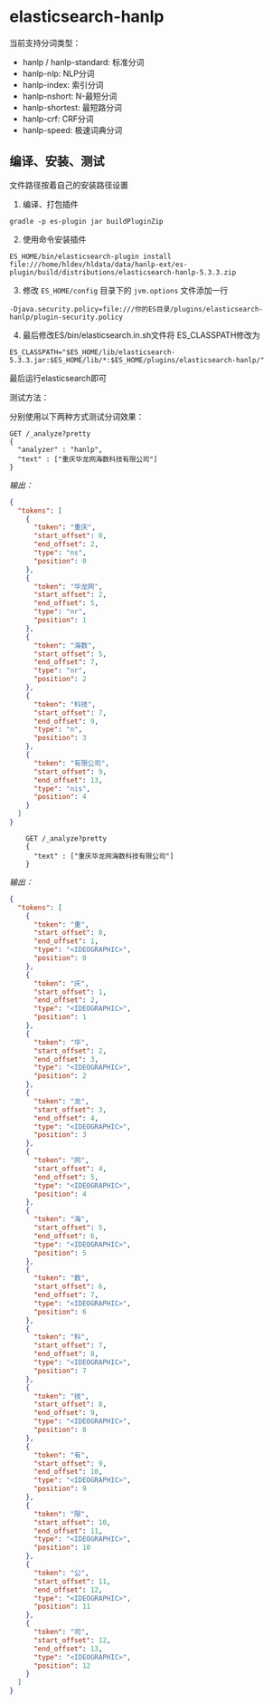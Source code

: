 # elasticsearch-hanlp

当前支持分词类型：

- hanlp / hanlp-standard: 标准分词
- hanlp-nlp: NLP分词
- hanlp-index: 索引分词
- hanlp-nshort: N-最短分词
- hanlp-shortest: 最短路分词
- hanlp-crf: CRF分词
- hanlp-speed: 极速词典分词

## 编译、安装、测试

文件路径按着自己的安装路径设置

1. 编译、打包插件

```
gradle -p es-plugin jar buildPluginZip
```
    
2. 使用命令安装插件

```
ES_HOME/bin/elasticsearch-plugin install file:///home/hldev/hldata/data/hanlp-ext/es-plugin/build/distributions/elasticsearch-hanlp-5.3.3.zip
```
    
3. 修改 `ES_HOME/config` 目录下的 `jvm.options` 文件添加一行
    
```
-Djava.security.policy=file:///你的ES目录/plugins/elasticsearch-hanlp/plugin-security.policy
```
    
4. 最后修改ES/bin/elasticsearch.in.sh文件将 ES_CLASSPATH修改为
    
```
ES_CLASSPATH="$ES_HOME/lib/elasticsearch-5.3.3.jar:$ES_HOME/lib/*:$ES_HOME/plugins/elasticsearch-hanlp/"
```
   
最后运行elasticsearch即可

测试方法：

分别使用以下两种方式测试分词效果：

```curl
GET /_analyze?pretty
{
  "analyzer" : "hanlp",
  "text" : ["重庆华龙网海数科技有限公司"]
}
```

*输出：*

```json
{
  "tokens": [
    {
      "token": "重庆",
      "start_offset": 0,
      "end_offset": 2,
      "type": "ns",
      "position": 0
    },
    {
      "token": "华龙网",
      "start_offset": 2,
      "end_offset": 5,
      "type": "nr",
      "position": 1
    },
    {
      "token": "海数",
      "start_offset": 5,
      "end_offset": 7,
      "type": "nr",
      "position": 2
    },
    {
      "token": "科技",
      "start_offset": 7,
      "end_offset": 9,
      "type": "n",
      "position": 3
    },
    {
      "token": "有限公司",
      "start_offset": 9,
      "end_offset": 13,
      "type": "nis",
      "position": 4
    }
  ]
}
```

```curl
    GET /_analyze?pretty
    {
      "text" : ["重庆华龙网海数科技有限公司"]
    }
```

*输出：*

```json
{
  "tokens": [
    {
      "token": "重",
      "start_offset": 0,
      "end_offset": 1,
      "type": "<IDEOGRAPHIC>",
      "position": 0
    },
    {
      "token": "庆",
      "start_offset": 1,
      "end_offset": 2,
      "type": "<IDEOGRAPHIC>",
      "position": 1
    },
    {
      "token": "华",
      "start_offset": 2,
      "end_offset": 3,
      "type": "<IDEOGRAPHIC>",
      "position": 2
    },
    {
      "token": "龙",
      "start_offset": 3,
      "end_offset": 4,
      "type": "<IDEOGRAPHIC>",
      "position": 3
    },
    {
      "token": "网",
      "start_offset": 4,
      "end_offset": 5,
      "type": "<IDEOGRAPHIC>",
      "position": 4
    },
    {
      "token": "海",
      "start_offset": 5,
      "end_offset": 6,
      "type": "<IDEOGRAPHIC>",
      "position": 5
    },
    {
      "token": "数",
      "start_offset": 6,
      "end_offset": 7,
      "type": "<IDEOGRAPHIC>",
      "position": 6
    },
    {
      "token": "科",
      "start_offset": 7,
      "end_offset": 8,
      "type": "<IDEOGRAPHIC>",
      "position": 7
    },
    {
      "token": "技",
      "start_offset": 8,
      "end_offset": 9,
      "type": "<IDEOGRAPHIC>",
      "position": 8
    },
    {
      "token": "有",
      "start_offset": 9,
      "end_offset": 10,
      "type": "<IDEOGRAPHIC>",
      "position": 9
    },
    {
      "token": "限",
      "start_offset": 10,
      "end_offset": 11,
      "type": "<IDEOGRAPHIC>",
      "position": 10
    },
    {
      "token": "公",
      "start_offset": 11,
      "end_offset": 12,
      "type": "<IDEOGRAPHIC>",
      "position": 11
    },
    {
      "token": "司",
      "start_offset": 12,
      "end_offset": 13,
      "type": "<IDEOGRAPHIC>",
      "position": 12
    }
  ]
}
```